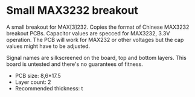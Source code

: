 # Small MAX3232 breakout

A small breakout for MAX[3]232. Copies the format of Chinese MAX3232 breakout PCBs.
Capacitor values are specced for MAX3232, 3.3V operation. The PCB will work for MAX232
or other voltages but the cap values might have to be adjusted.

Signal names are silkscreened on the board, top and bottom layers.
This board is untested and there's no guarantees of fitness.

- PCB size: 8,6*17.5
- Layer count: 2
- Recommended thickness: t
